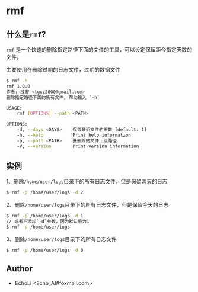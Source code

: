 # rmf

## 什么是`rmf`?

`rmf` 是一个快速的删除指定路径下面的文件的工具，可以设定保留距今指定天数的文件。

主要使用在删除过期的日志文件，过期的数据文件

```bash
$ rmf -h
rmf 1.0.0
作者: 技安 <tgxz2000@gmail.com>
删除指定路径下面的所有文件, 帮助输入 `-h`

USAGE:
    rmf [OPTIONS] --path <PATH>

OPTIONS:
    -d, --days <DAYS>    保留最近文件的天数 [default: 1]
    -h, --help           Print help information
    -p, --path <PATH>    要删除的文件上级路径
    -V, --version        Print version information
```

## 实例

1、删除`/home/user/logs`目录下的所有日志文件，但是保留两天的日志

```bash
$ rmf -p /home/user/logs -d 2
```

2、删除`/home/user/logs`目录下的所有日志文件，但是保留今天的日志

```bash
$ rmf -p /home/user/logs -d 1
// 或者不添加`-d`参数，因为默认值为1
$ rmf -p /home/user/logs
```

3、删除`/home/user/logs`目录下的所有日志文件

```bash
$ rmf -p /home/user/logs -d 0
```

## Author

* EchoLi <Echo_AI#foxmail.com>